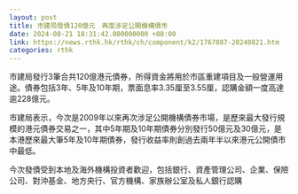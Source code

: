 ```yaml
---
layout: post
title: 市建局發債120億元　再度涉足公開機構債市
date: 2024-08-21 18:31:42.000000000 +08:00
link: https://news.rthk.hk/rthk/ch/component/k2/1767087-20240821.htm
categories: rthk
---
```


市建局發行3筆合共120億港元債券，所得資金將用於市區重建項目及一般營運用途。債券包括3年、5年及10年期，票面息率3.35厘至3.55厘，認購金額一度高達逾228億元。

市建局表示，今次是2009年以來再次涉足公開機構債券市場，是歷來最大發行規模的港元債券交易之一，其中5年期及10年期債券分別發行50億元及30億元，是本港歷來最大筆5年及10年期債券，發行收益率則創過去兩年半以來港元公開債市中最低。

今次發債受到本地及海外機構投資者歡迎，包括銀行、資產管理公司、企業、保險公司、對沖基金、地方央行、官方機構、家族辦公室及私人銀行認購

